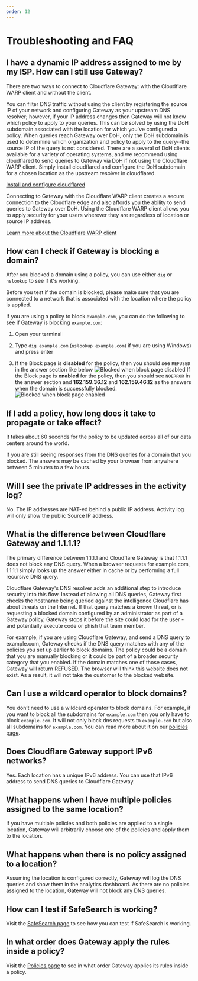 ```yaml
---
order: 12
---
```


# Troubleshooting and FAQ

## I have a dynamic IP address assigned to me by my ISP. How can I still use Gateway?
There are two ways to connect to Cloudflare Gateway: with the Cloudflare WARP client and without the client.

You can filter DNS traffic without using the client by registering the source IP of your network and configuring Gateway as your upstream DNS resolver; however, if your IP address changes then Gateway will not know which policy to apply to your queries. This can be solved by using the DoH subdomain associated with the location for which you've configured a policy. When queries reach Gateway over DoH, only the DoH subdomain is used to determine which organization and policy to apply to the query--the source IP of the query is not considered. There are a several of DoH clients available for a variety of operating systems, and we recommend using cloudflared to send queries to Gateway via DoH if not using the Cloudflare WARP client. Simply install cloudflared and configure the DoH subdomain for a chosen location as the upstream resolver in cloudflared.

[Install and configure cloudflared](https://developers.cloudflare.com/1.1.1.1/dns-over-https/cloudflared-proxy)

Connecting to Gateway with the Cloudflare WARP client creates a secure connection to the Cloudflare edge and also affords you the ability to send queries to Gateway over DoH. Using the Cloudflare WARP client allows you to apply security for your users wherever they are regardless of location or source IP address.

[Learn more about the Cloudflare WARP client](https://developers.cloudflare.com/warpclient/)

## How can I check if Gateway is blocking a domain?
After you blocked a domain using a policy, you can use either `dig` or `nslookup` to see if it's working.

Before you test if the domain is blocked, please make sure that you are connected to a network that is associated with the location where the policy is applied.

If you are using a policy to block `example.com`, you can do the following to see if Gateway is blocking `example.com`:

1. Open your terminal

2. Type `dig example.com` (`nslookup example.com`) if you are using Windows) and press enter

3. If the Block page is **disabled** for the policy, then you should see `REFUSED` in the answer section like below
![Blocked when block page disabled](../static/blocked-disabled.png)
If the Block page is **enabled** for the policy, then you should see `NOERROR` in the answer section and **162.159.36.12** and **162.159.46.12** as the answers when the domain is successfully blocked.
![Blocked when block page enabled](../static/blocked-enabled.png)

## If I add a policy, how long does it take to propagate or take effect?
It takes about 60 seconds for the policy to be updated across all of our data centers around the world.

If you are still seeing responses from the DNS queries for a domain that you blocked. The answers may be cached by your browser from anywhere between 5 minutes to a few hours.

## Will I see the private IP addresses in the activity log?
No. The IP addresses are NAT-ed behind a public IP address. Activity log will only show the public Source IP address.

## What is the difference between Cloudflare Gateway and 1.1.1.1?
The primary difference between 1.1.1.1 and Cloudflare Gateway is that 1.1.1.1 does not block any DNS query. When a browser requests for example.com, 1.1.1.1 simply looks up the answer either in cache or by performing a full recursive DNS query.

Cloudflare Gateway's DNS resolver adds an additional step to introduce security into this flow. Instead of allowing all DNS queries, Gateway first checks the hostname being queried against the intelligence Cloudflare has about threats on the Internet. If that query matches a known threat, or is requesting a blocked domain configured by an administrator as part of a Gateway policy, Gateway stops it before the site could load for the user - and potentially execute code or phish that team member.

For example, if you are using Cloudflare Gateway, and send a DNS query to example.com, Gateway checks if the DNS query matches with any of the policies you set up earlier to block domains. The policy could be a domain that you are manually blocking or it could be part of a broader security category that you enabled. If the domain matches one of those cases, Gateway will return REFUSED. The browser will think this website does not exist. As a result, it will not take the customer to the blocked website.

## Can I use a wildcard operator to block domains?
You don’t need to use a wildcard operator to block domains. For example, if you want to block all the subdomains for `example.com` then you only have to block `example.com`. It will not only block dns requests to `example.com` but also all subdomains for `example.com`. You can read more about it on our [policies page](/reference/policy).

## Does Cloudflare Gateway support IPv6 networks?
Yes. Each location has a unique IPv6 address. You can use that IPv6 address to send DNS queries to Cloudflare Gateway.

## What happens when I have multiple policies assigned to the same location?
If you have multiple policies and both policies are applied to a single location, Gateway will arbitrarily choose one of the policies and apply them to the location.

## What happens when there is no policy assigned to a location?
Assuming the location is configured correctly, Gateway will log the DNS queries and show them in the analytics dashboard. As there are no policies assigned to the location, Gateway will not block any DNS queries.

## How can I test if SafeSearch is working?
Visit the [SafeSearch page](https://developers.cloudflare.com/gateway/policies/safesearch) to see how you can test if SafeSearch is working.

## In what order does Gateway apply the rules inside a policy?
Visit the [Policies page](/reference/policy) to see in what order Gateway applies its rules inside a policy.
